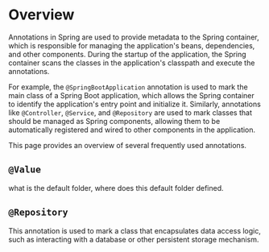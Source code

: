 # Overview
Annotations in Spring are used to provide metadata to the Spring container, which is responsible for managing the application's beans, dependencies, and other components. During the startup of the application, the Spring container scans the classes in the application's classpath and execute the annotations.  

For example, the `@SpringBootApplication` annotation is used to mark the main class of a Spring Boot application, which allows the Spring container to identify the application's entry point and initialize it. Similarly, annotations like `@Controller`, `@Service`, and `@Repository` are used to mark classes that should be managed as Spring components, allowing them to be automatically registered and wired to other components in the application.  

This page provides an overview of several frequently used annotations.

## `@Value`
what is the default folder, where does this default folder defined. 

## `@Repository`
This annotation is used to mark a class that encapsulates data access logic, such as interacting with a database or other persistent storage mechanism.